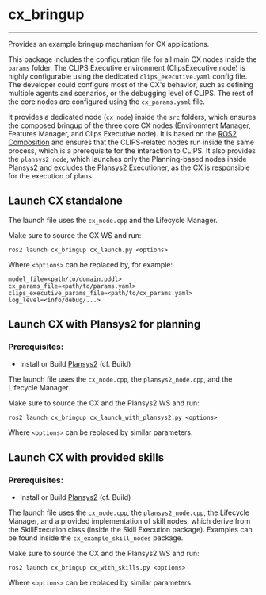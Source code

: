 # cx_bringup
---
Provides an example bringup mechanism for CX applications.

This package includes the configuration file for all main CX nodes inside the `params` folder. The CLIPS Executive environment (ClipsExecutive node) is highly configurable using the dedicated `clips_executive.yaml` config file. The developer could configure most of the CX's behavior, such as defining multiple agents and scenarios, or the debugging level of CLIPS. The rest of the core nodes are configured using the `cx_params.yaml` file.

It provides a dedicated node (`cx_node`) inside the `src` folders, which ensures the composed bringup of the three core CX nodes (Environment Manager, Features Manager, and Clips Executive node). It is based on the [ROS2 Composition](https://docs.ros.org/en/galactic/Tutorials/Composition.html) and ensures that the CLIPS-related nodes run inside the same process, which is a prerequisite for the interaction to CLIPS. It also provides the `plansys2_node`, which launches only the Planning-based nodes inside Plansys2 and excludes the Plansys2 Executioner, as the CX is responsible for the execution of plans. 

## Launch CX standalone
The launch file uses the `cx_node.cpp` and the Lifecycle Manager. 

Make sure to source the CX WS and run:

```
ros2 launch cx_bringup cx_launch.py <options>
```
Where `<options>` can be replaced by, for example:
```
model_file=<path/to/domain.pddl>
cx_params_file=<path/to/params.yaml>
clips_executive_params_file=<path/to/cx_params.yaml>
log_level=<info/debug/...>
```

## Launch CX with Plansys2 for planning
### Prerequisites:
- Install or Build [Plansys2](https://navigation.ros.org/build_instructions/index.html#) (cf. Build)

The launch file uses the `cx_node.cpp`, the `plansys2_node.cpp`, and the Lifecycle Manager. 

Make sure to source the CX and the Plansys2 WS and run:

```
ros2 launch cx_bringup cx_launch_with_plansys2.py <options>
```
Where `<options>` can be replaced by similar parameters.

## Launch CX with provided skills
### Prerequisites:
- Install or Build [Plansys2](https://navigation.ros.org/build_instructions/index.html#) (cf. Build)
  
The launch file uses the `cx_node.cpp`, the `plansys2_node.cpp`, the Lifecycle Manager, and a provided implementation of skill nodes, which derive from the SkillExecution class (inside the Skill Execution package). Examples can be found inside the `cx_example_skill_nodes` package.

Make sure to source the CX and the Plansys2 WS and run:

```
ros2 launch cx_bringup cx_with_skills.py <options>
```
Where `<options>` can be replaced by similar parameters.

